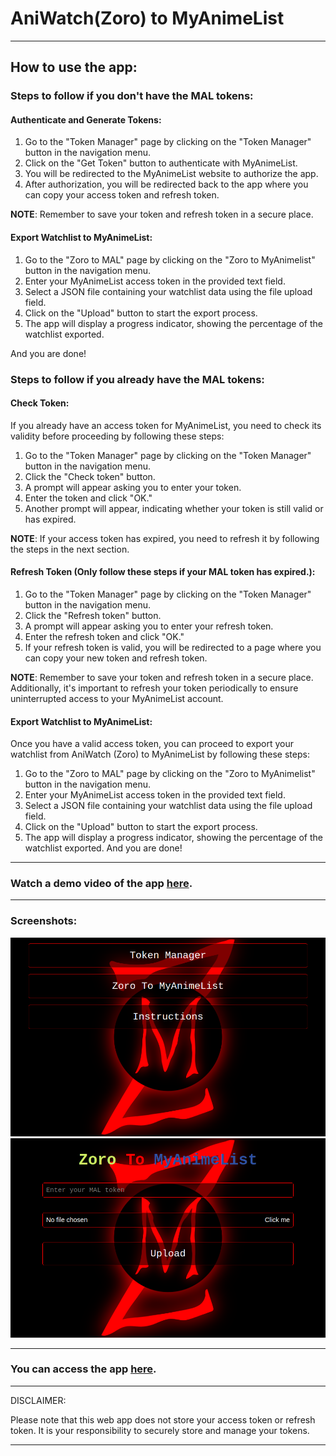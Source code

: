 # AniWatch(Zoro) to MyAnimeList

---

## How to use the app:

### Steps to follow if you don't have the MAL tokens:

#### Authenticate and Generate Tokens:

1. Go to the "Token Manager" page by clicking on the "Token Manager" button in the navigation menu.
2. Click on the "Get Token" button to authenticate with MyAnimeList.
3. You will be redirected to the MyAnimeList website to authorize the app.
4. After authorization, you will be redirected back to the app where you can copy your access token and refresh token.

**NOTE**: Remember to save your token and refresh token in a secure place.

#### Export Watchlist to MyAnimeList:

1. Go to the "Zoro to MAL" page by clicking on the "Zoro to MyAnimelist" button in the navigation menu.
2. Enter your MyAnimeList access token in the provided text field.
3. Select a JSON file containing your watchlist data using the file upload field.
4. Click on the "Upload" button to start the export process.
5. The app will display a progress indicator, showing the percentage of the watchlist exported.

And you are done!

### Steps to follow if you already have the MAL tokens:

#### Check Token:

If you already have an access token for MyAnimeList, you need to check its validity before proceeding by following these steps:

1. Go to the "Token Manager" page by clicking on the "Token Manager" button in the navigation menu.
2. Click the "Check token" button.
3. A prompt will appear asking you to enter your token.
4. Enter the token and click "OK."
5. Another prompt will appear, indicating whether your token is still valid or has expired.

**NOTE**: If your access token has expired, you need to refresh it by following the steps in the next section.

#### Refresh Token (Only follow these steps if your MAL token has expired.):

1. Go to the "Token Manager" page by clicking on the "Token Manager" button in the navigation menu.
2. Click the "Refresh token" button.
3. A prompt will appear asking you to enter your refresh token.
4. Enter the refresh token and click "OK."
5. If your refresh token is valid, you will be redirected to a page where you can copy your new token and refresh token.

**NOTE**: Remember to save your token and refresh token in a secure place. Additionally, it's important to refresh your token periodically to ensure uninterrupted access to your MyAnimeList account.

#### Export Watchlist to MyAnimeList:

Once you have a valid access token, you can proceed to export your watchlist from AniWatch (Zoro) to MyAnimeList by following these steps:

1. Go to the "Zoro to MAL" page by clicking on the "Zoro to MyAnimelist" button in the navigation menu.
2. Enter your MyAnimeList access token in the provided text field.
3. Select a JSON file containing your watchlist data using the file upload field.
4. Click on the "Upload" button to start the export process.
5. The app will display a progress indicator, showing the percentage of the watchlist exported.
And you are done!

---

### Watch a demo video of the app [here](https://www.youtube.com/watch?v=rVDM2HufdRo).

---

### Screenshots:

![Home Page](https://raw.githubusercontent.com/Zai-Kun/AniWatch-AKA-Zoro-To-MyAnimeList/main/screenshots/home_page.png)
![Zoro To MyAnimeList Page](https://raw.githubusercontent.com/Zai-Kun/AniWatch-AKA-Zoro-To-MyAnimeList/main/screenshots/zoro_to_myanimelist.png)

---

### **You can access the app [here](https://myanimelist.zaieem.repl.co).**

---

DISCLAIMER:

Please note that this web app does not store your access token or refresh token. It is your responsibility to securely store and manage your tokens.

---

